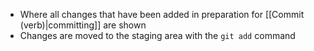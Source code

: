 - Where all changes that have been added in preparation for [[Commit (verb)|committing]] are shown
- Changes are moved to the staging area with the `git add` command
